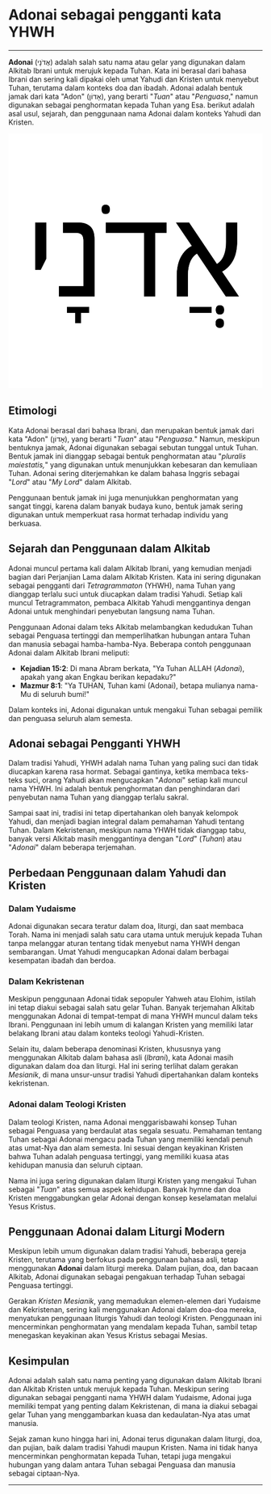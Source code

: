 # Adonai sebagai pengganti kata YHWH

---

**Adonai** (אֲדֹנָי) adalah salah satu nama atau gelar yang digunakan dalam Alkitab Ibrani untuk merujuk kepada Tuhan. Kata ini berasal dari bahasa Ibrani dan sering kali dipakai oleh umat Yahudi dan Kristen untuk menyebut Tuhan, terutama dalam konteks doa dan ibadah. Adonai adalah bentuk jamak dari kata "Adon" (אָדוֹן), yang berarti "*Tuan*" atau "*Penguasa*," namun digunakan sebagai penghormatan kepada Tuhan yang Esa. berikut adalah asal usul, sejarah, dan penggunaan nama Adonai dalam konteks Yahudi dan Kristen.

![Tulisan Adonai dalam huruf Ibrani](konten/img/nama_tuhan/adonai.svg)

## Etimologi

Kata Adonai berasal dari bahasa Ibrani, dan merupakan bentuk jamak dari kata "Adon" (אָדוֹן), yang berarti "*Tuan*" atau "*Penguasa.*" Namun, meskipun bentuknya jamak, Adonai digunakan sebagai sebutan tunggal untuk Tuhan. Bentuk jamak ini dianggap sebagai bentuk penghormatan atau "*pluralis maiestatis,*" yang digunakan untuk menunjukkan kebesaran dan kemuliaan Tuhan. Adonai sering diterjemahkan ke dalam bahasa Inggris sebagai "*Lord*" atau "*My Lord*" dalam Alkitab.

Penggunaan bentuk jamak ini juga menunjukkan penghormatan yang sangat tinggi, karena dalam banyak budaya kuno, bentuk jamak sering digunakan untuk memperkuat rasa hormat terhadap individu yang berkuasa.

## Sejarah dan Penggunaan dalam Alkitab

Adonai muncul pertama kali dalam Alkitab Ibrani, yang kemudian menjadi bagian dari Perjanjian Lama dalam Alkitab Kristen. Kata ini sering digunakan sebagai pengganti dari *Tetragrammaton* (YHWH), nama Tuhan yang dianggap terlalu suci untuk diucapkan dalam tradisi Yahudi. Setiap kali muncul Tetragrammaton, pembaca Alkitab Yahudi menggantinya dengan Adonai untuk menghindari penyebutan langsung nama Tuhan.

Penggunaan Adonai dalam teks Alkitab melambangkan kedudukan Tuhan sebagai Penguasa tertinggi dan memperlihatkan hubungan antara Tuhan dan manusia sebagai hamba-hamba-Nya. Beberapa contoh penggunaan Adonai dalam Alkitab Ibrani meliputi:

- **Kejadian 15:2**: Di mana Abram berkata, "Ya Tuhan ALLAH (*Adonai*), apakah yang akan Engkau berikan kepadaku?"
- **Mazmur 8:1**: "Ya TUHAN, Tuhan kami (Adonai), betapa mulianya nama-Mu di seluruh bumi!"

Dalam konteks ini, Adonai digunakan untuk mengakui Tuhan sebagai pemilik dan penguasa seluruh alam semesta.

## Adonai sebagai Pengganti YHWH

Dalam tradisi Yahudi, YHWH adalah nama Tuhan yang paling suci dan tidak diucapkan karena rasa hormat. Sebagai gantinya, ketika membaca teks-teks suci, orang Yahudi akan mengucapkan "*Adonai*" setiap kali muncul nama YHWH. Ini adalah bentuk penghormatan dan penghindaran dari penyebutan nama Tuhan yang dianggap terlalu sakral.

Sampai saat ini, tradisi ini tetap dipertahankan oleh banyak kelompok Yahudi, dan menjadi bagian integral dalam pemahaman Yahudi tentang Tuhan. Dalam Kekristenan, meskipun nama YHWH tidak dianggap tabu, banyak versi Alkitab masih menggantinya dengan "*Lord*" (*Tuhan*) atau "*Adonai*" dalam beberapa terjemahan.

## Perbedaan Penggunaan dalam Yahudi dan Kristen

### Dalam Yudaisme
Adonai digunakan secara teratur dalam doa, liturgi, dan saat membaca Torah. Nama ini menjadi salah satu cara utama untuk merujuk kepada Tuhan tanpa melanggar aturan tentang tidak menyebut nama YHWH dengan sembarangan. Umat Yahudi mengucapkan Adonai dalam berbagai kesempatan ibadah dan berdoa.
  
### Dalam Kekristenan
Meskipun penggunaan Adonai tidak sepopuler Yahweh atau Elohim, istilah ini tetap diakui sebagai salah satu gelar Tuhan. Banyak terjemahan Alkitab menggunakan Adonai di tempat-tempat di mana YHWH muncul dalam teks Ibrani. Penggunaan ini lebih umum di kalangan Kristen yang memiliki latar belakang Ibrani atau dalam konteks teologi Yahudi-Kristen.

Selain itu, dalam beberapa denominasi Kristen, khususnya yang menggunakan Alkitab dalam bahasa asli (*Ibrani*), kata Adonai masih digunakan dalam doa dan liturgi. Hal ini sering terlihat dalam gerakan *Mesianik*, di mana unsur-unsur tradisi Yahudi dipertahankan dalam konteks kekristenan.

### Adonai dalam Teologi Kristen

Dalam teologi Kristen, nama Adonai menggarisbawahi konsep Tuhan sebagai Penguasa yang berdaulat atas segala sesuatu. Pemahaman tentang Tuhan sebagai Adonai mengacu pada Tuhan yang memiliki kendali penuh atas umat-Nya dan alam semesta. Ini sesuai dengan keyakinan Kristen bahwa Tuhan adalah penguasa tertinggi, yang memiliki kuasa atas kehidupan manusia dan seluruh ciptaan.

Nama ini juga sering digunakan dalam liturgi Kristen yang mengakui Tuhan sebagai "*Tuan*" atas semua aspek kehidupan. Banyak hymne dan doa Kristen menggabungkan gelar Adonai dengan konsep keselamatan melalui Yesus Kristus.

## Penggunaan Adonai dalam Liturgi Modern

Meskipun lebih umum digunakan dalam tradisi Yahudi, beberapa gereja Kristen, terutama yang berfokus pada penggunaan bahasa asli, tetap menggunakan **Adonai** dalam liturgi mereka. Dalam pujian, doa, dan bacaan Alkitab, Adonai digunakan sebagai pengakuan terhadap Tuhan sebagai Penguasa tertinggi.

Gerakan *Kristen Mesianik*, yang memadukan elemen-elemen dari Yudaisme dan Kekristenan, sering kali menggunakan Adonai dalam doa-doa mereka, menyatukan penggunaan liturgis Yahudi dan teologi Kristen. Penggunaan ini mencerminkan penghormatan yang mendalam kepada Tuhan, sambil tetap menegaskan keyakinan akan Yesus Kristus sebagai Mesias.

## Kesimpulan

Adonai adalah salah satu nama penting yang digunakan dalam Alkitab Ibrani dan Alkitab Kristen untuk merujuk kepada Tuhan. Meskipun sering digunakan sebagai pengganti nama YHWH dalam Yudaisme, Adonai juga memiliki tempat yang penting dalam Kekristenan, di mana ia diakui sebagai gelar Tuhan yang menggambarkan kuasa dan kedaulatan-Nya atas umat manusia.

Sejak zaman kuno hingga hari ini, Adonai terus digunakan dalam liturgi, doa, dan pujian, baik dalam tradisi Yahudi maupun Kristen. Nama ini tidak hanya mencerminkan penghormatan kepada Tuhan, tetapi juga mengakui hubungan yang dalam antara Tuhan sebagai Penguasa dan manusia sebagai ciptaan-Nya.

---